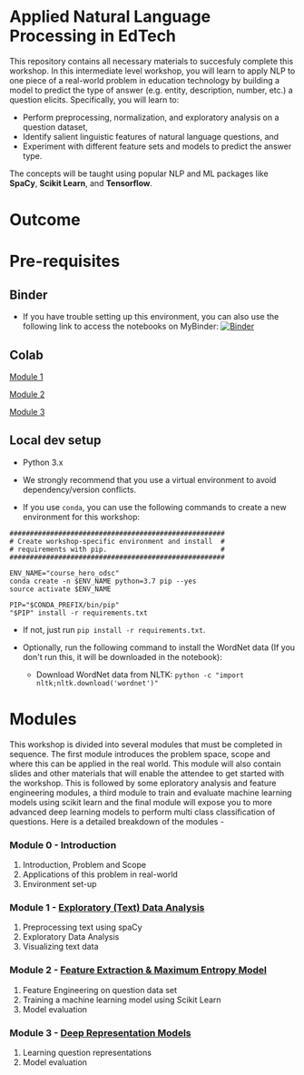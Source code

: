# Applied Natural Language Processing in EdTech

This repository contains all necessary materials to succesfuly complete this workshop. In this intermediate level workshop, you will learn to apply NLP to one piece of a real-world problem in education technology by building a model to predict the type of answer (e.g. entity, description, number, etc.) a question elicits. Specifically, you will learn to: 

- Perform preprocessing, normalization, and exploratory analysis on a question dataset,
- Identify salient linguistic features of natural language questions, and
- Experiment with different feature sets and models to predict the answer type.

The concepts will be taught using popular NLP and ML packages like **SpaCy**, **Scikit Learn**, and **Tensorflow**.


# Outcome


# Pre-requisites

## Binder
- If you have trouble setting up this environment, you can also use the following link to access the notebooks on MyBinder: 
[![Binder](https://mybinder.org/badge_logo.svg)](https://mybinder.org/v2/gh/coursehero/ai-odsc-workshop-2019/master)

## Colab
[Module 1](https://colab.research.google.com/github/coursehero/ai-odsc-workshop-2019/blob/master/Module%201-Exploratory%20Data%20Analysis.ipynb)

[Module 2](https://colab.research.google.com/github/coursehero/ai-odsc-workshop-2019/blob/master/Module%202-Feature%20Extraction%20and%20Classification.ipynb)

[Module 3](https://colab.research.google.com/github/coursehero/ai-odsc-workshop-2019/blob/master/Module%203-Deep%20Learning%20Classification.ipynb)


## Local dev setup
- Python 3.x
- We strongly recommend that you use a virtual environment to avoid dependency/version conflicts.

- If you use `conda`, you can use the following commands to create a new environment for this workshop:
```
#####################################################
# Create workshop-specific environment and install  #
# requirements with pip.                            #
#####################################################

ENV_NAME="course_hero_odsc"
conda create -n $ENV_NAME python=3.7 pip --yes
source activate $ENV_NAME

PIP="$CONDA_PREFIX/bin/pip"
"$PIP" install -r requirements.txt
```
- If not, just run `pip install -r requirements.txt`. 

- Optionally, run the following command to install the WordNet data (If you don't run this, it will be downloaded in the notebook):
  - Download WordNet data from NLTK: `python -c "import nltk;nltk.download('wordnet')"`

# Modules

This workshop is divided into several modules that must be completed in sequence. The first  module introduces the problem space, scope and where this can be applied in the real world. This module will also contain slides and other materials that will enable the attendee to get started with the workshop. This is followed by some eploratory analysis and feature engineering modules, a third module to train and evaluate machine learning models using scikit learn and the final module will expose you to more advanced deep learning models to perform multi class classification of questions. Here is a detailed breakdown of the modules - 

### Module 0 - Introduction

1. Introduction, Problem and Scope
2. Applications of this problem in real-world
3. Environment set-up


### Module 1 - [Exploratory (Text) Data Analysis](https://github.com/coursehero/ai-odsc-workshop-2019/blob/master/Module%201-Exploratory%20Data%20Analysis.ipynb)

1. Preprocessing text using spaCy
2. Exploratory Data Analysis 
3. Visualizing text data 

### Module 2 - [Feature Extraction & Maximum Entropy Model](https://github.com/coursehero/ai-odsc-workshop-2019/blob/master/Module%202-Feature%20Extraction%20and%20Classification.ipynb)

1. Feature Engineering on question data set
2. Training a machine learning model using Scikit Learn
3. Model evaluation


### Module 3 - [Deep Representation Models](https://github.com/coursehero/ai-odsc-workshop-2019/blob/master/Module%203-Deep%20Learning%20Classification.ipynb)

1. Learning question representations
2. Model evaluation
